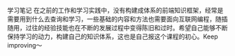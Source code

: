 学习笔记
在之前的工作和学习实践中，没有构建成体系的前端知识框架，经常是需要用到什么去查询和学习，一些基础的内容和方法也需要面向互联网编程，随插随用，过往的经验技能也在不断的发展过程中变得陈旧和过时。希望自己能够不断保持学习的动力，构建自己的知识体系，这也是自己报这个课程的初心。Keep improving～
